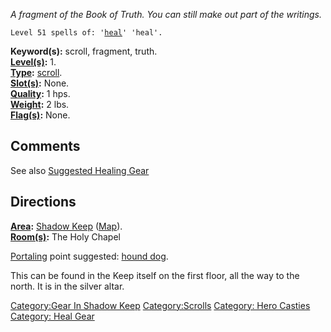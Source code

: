 *A fragment of the Book of Truth. You can still make out part of the
writings.*

`Level 51 spells of: '`[`heal`](Heal_(spell).md "wikilink")`' 'heal'.`

**Keyword(s):** scroll, fragment, truth.  
**[Level(s)](Object_Level.md "wikilink"):** 1.  
**[Type](:Category:_Object_Types.md "wikilink"):**
[scroll](:Category:Scrolls.md "wikilink").  
**[Slot(s)](Object_Slots.md "wikilink"):** None.  
**[Quality](Object_Quality.md "wikilink"):** 1 hps.  
**[Weight](Object_Weight.md "wikilink"):** 2 lbs.  
**[Flag(s)](:Category:_Object_Flags.md "wikilink"):** None.  

## Comments

See also [Suggested Healing
Gear](Suggested_Spellcasting_Gear#Suggested_Healing_Gear.md "wikilink")

## Directions

**[Area](:Category:Areas.md "wikilink"):** [Shadow
Keep](:Category:_Shadow_Keep.md "wikilink")
([Map](Shadow_Keep_Map.md "wikilink")).  
**[Room(s)](:Category:_Rooms.md "wikilink"):** The Holy Chapel

[Portaling](Portal.md "wikilink") point suggested: [hound
dog](Feral_Hunting_Hound.md "wikilink").

This can be found in the Keep itself on the first floor, all the way to
the north. It is in the silver altar.

[Category:Gear In Shadow Keep](Category:Gear_In_Shadow_Keep "wikilink")
[Category:Scrolls](Category:Scrolls "wikilink") [Category: Hero
Casties](Category:_Hero_Casties "wikilink") [Category: Heal
Gear](Category:_Heal_Gear "wikilink")
